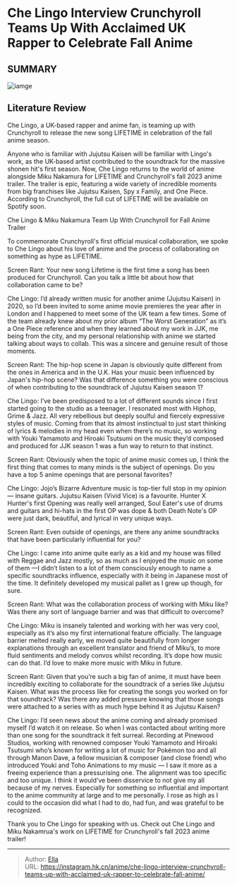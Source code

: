 # Che Lingo Interview Crunchyroll Teams Up With Acclaimed UK Rapper to Celebrate Fall Anime


## SUMMARY 

![iamge](https://static1.srcdn.com/wordpress/wp-content/uploads/2023/10/uk-rapper-che-lingo.jpg)

## Literature Review

Che Lingo, a UK-based rapper and anime fan, is teaming up with Crunchyroll to release the new song LIFETIME in celebration of the fall anime season.





Anyone who is familiar with Jujutsu Kaisen will be familiar with Lingo&#39;s work, as the UK-based artist contributed to the soundtrack for the massive shonen hit&#39;s first season. Now, Che Lingo returns to the world of anime alongside Miku Nakamura for LIFETIME and Crunchyroll&#39;s fall 2023 anime trailer. The trailer is epic, featuring a wide variety of incredible moments from big franchises like Jujutsu Kaisen, Spy x Family, and One Piece. According to Crunchyroll, the full cut of LIFETIME will be available on Spotify soon.





 Che Lingo &amp; Miku Nakamura Team Up With Crunchyroll for Fall Anime Trailer 

 

To commemorate Crunchyroll&#39;s first official musical collaboration, we spoke to Che Lingo about his love of anime and the process of collaborating on something as hype as LIFETIME.

Screen Rant: Your new song Lifetime is the first time a song has been produced for Crunchyroll. Can you talk a little bit about how that collaboration came to be?


Che Lingo: I’d already written music for another anime (Jujutsu Kaisen) in 2020, so I’d been invited to some anime movie premieres the year after in London and I happened to meet some of the UK team a few times. Some of the team already knew about my prior album “The Worst Generation” as it’s a One Piece reference and when they learned about my work in JJK, me being from the city, and my personal relationship with anime we started talking about ways to collab. This was a sincere and genuine result of those moments.





Screen Rant: The hip-hop scene in Japan is obviously quite different from the ones in America and in the U.K. Has your music been influenced by Japan&#39;s hip-hop scene? Was that difference something you were conscious of when contributing to the soundtrack of Jujutsu Kaisen season 1?


Che Lingo: I’ve been predisposed to a lot of different sounds since I first started going to the studio as a teenager. I resonated most with Hiphop, Grime &amp; Jazz. All very rebellious but deeply soulful and fiercely expressive styles of music. Coming from that its almost instinctual to just start thinking of lyrics &amp; melodies in my head even when there’s no music, so working with Youki Yamamoto and Hiroaki Tsutsumi on the music they’d composed and produced for JJK season 1 was a fun way to return to that instinct.


Screen Rant: Obviously when the topic of anime music comes up, I think the first thing that comes to many minds is the subject of openings. Do you have a top 5 anime openings that are personal favorites?





Che Lingo: Jojo’s Bizarre Adventure music is top-tier full stop in my opinion — insane guitars. Jujutsu Kaisen (Vivid Vice) is a favourite. Hunter X Hunter&#39;s first Opening was really well arranged, Soul Eater&#39;s use of drums and guitars and hi-hats in the first OP was dope &amp; both Death Note&#39;s OP were just dark, beautiful, and lyrical in very unique ways.


Screen Rant: Even outside of openings, are there any anime soundtracks that have been particularly influential for you?


Che Lingo: I came into anime quite early as a kid and my house was filled with Reggae and Jazz mostly, so as much as I enjoyed the music on some of them —I didn’t listen to a lot of them consciously enough to name a specific soundtracks influence, especially with it being in Japanese most of the time. It definitely developed my musical pallet as I grew up though, for sure.


Screen Rant: What was the collaboration process of working with Miku like? Was there any sort of language barrier and was that difficult to overcome?





Che Lingo: Miku is insanely talented and working with her was very cool, especially as it’s also my first international feature officially. The language barrier melted really early, we moved quite beautifully from longer explanations through an excellent translator and friend of Miku’s, to more fluid sentiments and melody convos whilst recording. It’s dope how music can do that. I’d love to make more music with Miku in future.


Screen Rant: Given that you’re such a big fan of anime, it must have been incredibly exciting to collaborate for the soundtrack of a series like Jujutsu Kaisen. What was the process like for creating the songs you worked on for that soundtrack? Was there any added pressure knowing that those songs were attached to a series with as much hype behind it as Jujutsu Kaisen? 


Che Lingo: I’d seen news about the anime coming and already promised myself I’d watch it on release. So when I was contacted about writing more than one song for the soundtrack it felt surreal. Recording at Pinewood Studios, working with renowned composer Youki Yamamoto and Hiroaki Tsutsumi who’s known for writing a lot of music for Pokémon too and all through Manon Dave, a fellow musician &amp; composer (and close friend) who introduced Youki and Toho Animations to my music — I saw it more as a freeing experience than a pressurising one. The alignment was too specific and too unique. I think it would’ve been disservice to not give my all because of my nerves. Especially for something so influential and important to the anime community at large and to me personally. I rose as high as I could to the occasion did what I had to do, had fun, and was grateful to be recognized.





Thank you to Che Lingo for speaking with us. Check out Che Lingo and Miku Nakamrua&#39;s work on LIFETIME for Crunchyroll&#39;s fall 2023 anime trailer!



---

> Author: [Ella](https://instagram.hk.cn/)  
> URL: https://instagram.hk.cn/anime/che-lingo-interview-crunchyroll-teams-up-with-acclaimed-uk-rapper-to-celebrate-fall-anime/  

